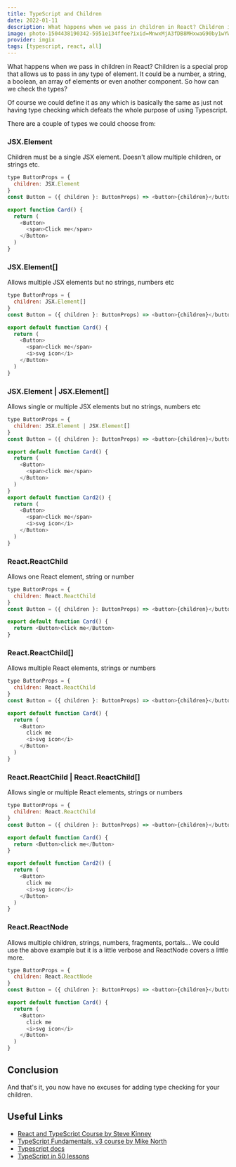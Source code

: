```yaml
---
title: TypeScript and Children
date: 2022-01-11
description: What happens when we pass in children in React? Children is a special prop that allows us to pass in any type of element. It could be a number, a string, a boolean, an array of elements or even another component. So how can we check the types?
image: photo-1504438190342-5951e134ffee?ixid=MnwxMjA3fDB8MHxwaG90by1wYWdlfHx8fGVufDB8fHx8&ixlib=rb-1.2.1&auto=format&fit=crop&w=600&q=80
provider: imgix
tags: [typescript, react, all]
---
```


What happens when we pass in children in React? Children is a special prop that allows us to pass in any type of element. It could be a number, a string, a boolean, an array of elements or even another component. So how can we check the types?

Of course we could define it as any which is basically the same as just not having type checking which defeats the whole purpose of using Typescript.

There are a couple of types we could choose from:

### JSX.Element

Children must be a single JSX element. Doesn't allow multiple children, or strings etc.

```js
type ButtonProps = {
  children: JSX.Element
}
const Button = ({ children }: ButtonProps) => <button>{children}</button>

export function Card() {
  return (
    <Button>
      <span>Click me</span>
    </Button>
  )
}
```

### JSX.Element[]

Allows multiple JSX elements but no strings, numbers etc

```js
type ButtonProps = {
  children: JSX.Element[]
}
const Button = ({ children }: ButtonProps) => <button>{children}</button>

export default function Card() {
  return (
    <Button>
      <span>click me</span>
      <i>svg icon</i>
    </Button>
  )
}
```

### JSX.Element | JSX.Element[]

Allows single or multiple JSX elements but no strings, numbers etc

```js
type ButtonProps = {
  children: JSX.Element | JSX.Element[]
}
const Button = ({ children }: ButtonProps) => <button>{children}</button>

export default function Card() {
  return (
    <Button>
      <span>click me</span>
    </Button>
  )
}
export default function Card2() {
  return (
    <Button>
      <span>click me</span>
      <i>svg icon</i>
    </Button>
  )
}
```

### React.ReactChild

Allows one React element, string or number

```js
type ButtonProps = {
  children: React.ReactChild
}
const Button = ({ children }: ButtonProps) => <button>{children}</button>

export default function Card() {
  return <Button>click me</Button>
}
```

### React.ReactChild[]

Allows multiple React elements, strings or numbers

```js
type ButtonProps = {
  children: React.ReactChild
}
const Button = ({ children }: ButtonProps) => <button>{children}</button>

export default function Card() {
  return (
    <Button>
      click me
      <i>svg icon</i>
    </Button>
  )
}
```

### React.ReactChild | React.ReactChild[]

Allows single or multiple React elements, strings or numbers

```js
type ButtonProps = {
  children: React.ReactChild
}
const Button = ({ children }: ButtonProps) => <button>{children}</button>

export default function Card() {
  return <Button>click me</Button>
}

export default function Card2() {
  return (
    <Button>
      click me
      <i>svg icon</i>
    </Button>
  )
}
```

### React.ReactNode

Allows multiple children, strings, numbers, fragments, portals... We could use the above example but it is a little verbose and ReactNode covers a little more.

```js
type ButtonProps = {
  children: React.ReactNode
}
const Button = ({ children }: ButtonProps) => <button>{children}</button>

export default function Card() {
  return (
    <Button>
      click me
      <i>svg icon</i>
    </Button>
  )
}
```

## Conclusion

And that's it, you now have no excuses for adding type checking for your children.

## Useful Links

- [React and TypeScript Course by Steve Kinney](https://frontendmasters.com/courses/react-typescript/)
- [TypeScript Fundamentals, v3 course by Mike North](https://frontendmasters.com/courses/typescript-v3/)
- [Typescript docs](https://www.typescriptlang.org/docs/handbook/typescript-in-5-minutes.html)
- [TypeScript in 50 lessons](https://www.smashingmagazine.com/printed-books/typescript-in-50-lessons/)

